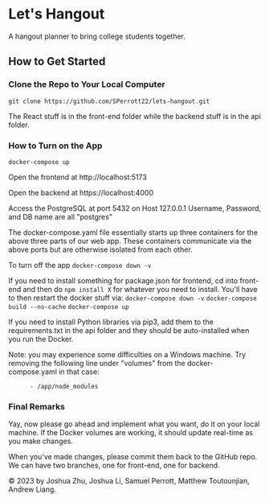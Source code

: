 # Let's Hangout
A hangout planner to bring college students together.

## How to Get Started

### Clone the Repo to Your Local Computer

`git clone https://github.com/SPerrott22/lets-hangout.git`

The React stuff is in the front-end folder while the backend stuff is in the api folder.

### How to Turn on the App

`docker-compose up`

Open the frontend at http://localhost:5173

Open the backend at https://localhost:4000

Access the PostgreSQL at port 5432 on Host 127.0.0.1
Username, Password, and DB name are all "postgres"

The docker-compose.yaml file essentially starts up three containers for the above three parts of our web app. These containers communicate via the above ports but are otherwise isolated from each other.

To turn off the app
`docker-compose down -v`

If you need to install something for package.json for frontend, cd into front-end and then do `npm install X` for whatever you need to install. You'll have to then restart the docker stuff via:
`docker-compose down -v`
`docker-compose build --no-cache`
`docker-compose up`

If you need to install Python libraries via pip3, add them to the requirements.txt in the api folder and they should be auto-installed when you run the Docker.

Note: you may experience some difficulties on a Windows machine. Try removing the following line under "volumes" from the docker-compose.yaml in that case:

```
      - /app/node_modules
```

### Final Remarks

Yay, now please go ahead and implement what you want, do it on your local machine. If the Docker volumes are working, it should update real-time as you make changes.

When you've made changes, please commit them back to the GitHub repo. We can have two branches, one for front-end, one for backend.

&copy; 2023 by Joshua Zhu, Joshua Li, Samuel Perrott, Matthew Toutounjian, Andrew Liang.
